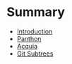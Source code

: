# Summary

* [Introduction](README.md)
* [Panthon](pantheon.md)
* [Acquia](acquia.md)
* [Git Subtrees](git-subtrees.md)